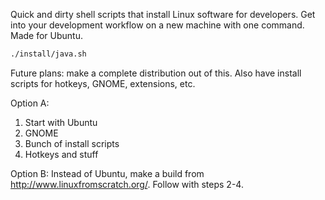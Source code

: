 Quick and dirty shell scripts that install Linux software for developers. Get into your development workflow on a new machine with one command. Made for Ubuntu. 

```bash
./install/java.sh
```

Future plans: make a complete distribution out of this. Also have install scripts for hotkeys, GNOME, extensions, etc.

Option A:
1. Start with Ubuntu
2. GNOME
3. Bunch of install scripts
4. Hotkeys and stuff

Option B:
Instead of Ubuntu, make a build from http://www.linuxfromscratch.org/. Follow with steps 2-4.

